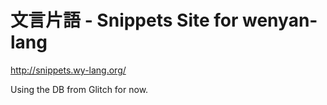 # 文言片語 - Snippets Site for wenyan-lang

http://snippets.wy-lang.org/

Using the DB from Glitch for now.